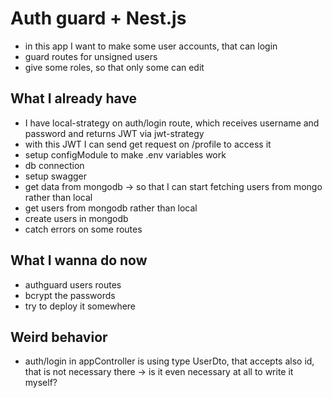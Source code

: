 # Auth guard + Nest.js

- in this app I want to make some user accounts, that can login
- guard routes for unsigned users
- give some roles, so that only some can edit

## What I already have

- I have local-strategy on auth/login route, which receives username and password and returns JWT via jwt-strategy
- with this JWT I can send get request on /profile to access it
- setup configModule to make .env variables work
- db connection
- setup swagger
- get data from mongodb -> so that I can start fetching users from mongo rather than local
- get users from mongodb rather than local
- create users in mongodb
- catch errors on some routes

## What I wanna do now

- authguard users routes
- bcrypt the passwords
- try to deploy it somewhere

## Weird behavior

- auth/login in appController is using type UserDto, that accepts also id, that is not necessary there -> is it even necessary at all to write it myself?
